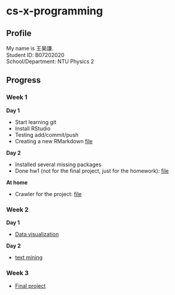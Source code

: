 # cs-x-programming

## Profile

My name is 王昊謙. <br>
Student ID: B07202020 <br>
School/Department: NTU Physics 2<br>


## Progress

### Week 1

**Day 1**
- Start learning git
- Install RStudio
- Testing add/commit/push
- Creating a new RMarkdown [file](https://fhcwcsy.github.io/data_science_programming/week_1/day1/class_1.html)

**Day 2**
- Installed several missing packages
- Done hw1 (not for the final project, just for the homework): [file](https://fhcwcsy.github.io/data_science_programming/week_1/day2/note.html)

**At home**
- Crawler for the project: [file](https://fhcwcsy.github.io/data_science_programming/week_1/day2/dictionary/dictionary_project.html)

### Week 2

**Day 1**
- [Data visualization](https://fhcwcsy.github.io/data_science_programming/week_2/day1/data_visualization.html)

**Day 2**
- [text mining](https://fhcwcsy.github.io/data_science_programming/week_2/day2/text_mining.html)

### Week 3

- [Final project](https://github.com/b07901135/2019dsp-summer-project)

